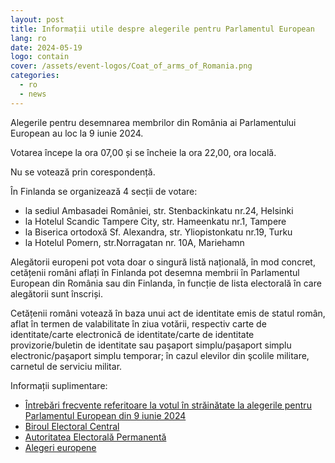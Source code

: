 ```yaml
---
layout: post
title: Informații utile despre alegerile pentru Parlamentul European
lang: ro
date: 2024-05-19
logo: contain
cover: /assets/event-logos/Coat_of_arms_of_Romania.png
categories:
  - ro
  - news
---
```


Alegerile pentru desemnarea membrilor din România ai Parlamentului European au loc la 9 iunie 2024.

Votarea începe la ora 07,00 și se încheie la ora 22,00, ora locală.

Nu se votează prin corespondență.

În Finlanda se organizează 4 secții de votare:

- la sediul Ambasadei României, str. Stenbackinkatu nr.24, Helsinki
- la Hotelul Scandic Tampere City, str. Hameenkatu nr.1, Tampere
- la Biserica ortodoxă Sf. Alexandra, str. Yliopistonkatu nr.19, Turku
- la Hotelul Pomern, str.Norragatan nr. 10A, Mariehamn

Alegătorii europeni pot vota doar o singură listă națională, în mod concret, cetățenii români aflați în Finlanda pot desemna membrii în Parlamentul European din România sau din Finlanda, în funcție de lista electorală în care alegătorii sunt înscriși.

Cetățenii români votează în baza unui act de identitate emis de statul român, aflat în termen de valabilitate în ziua votării, respectiv carte de identitate/carte electronică de identitate/carte de identitate provizorie/buletin de identitate sau paşaport simplu/paşaport simplu electronic/paşaport simplu temporar; în cazul elevilor din şcolile militare, carnetul de serviciu militar.

Informații suplimentare:

- [Întrebări frecvente referitoare la votul în străinătate la alegerile pentru Parlamentul European din 9 iunie 2024](https://www.mae.ro/sites/default/files/file/anul_2024/pdf_2024/2024.03.26_intrebari_frecvente_parlamentul_european_2024.pdf)
- [Biroul Electoral Central](https://europarlamentare2024.bec.ro/)
- [Autoritatea Electorală Permanentă](https://www.roaep.ro/prezentare/)
- [Alegeri europene](https://elections.europa.eu/ro/)
